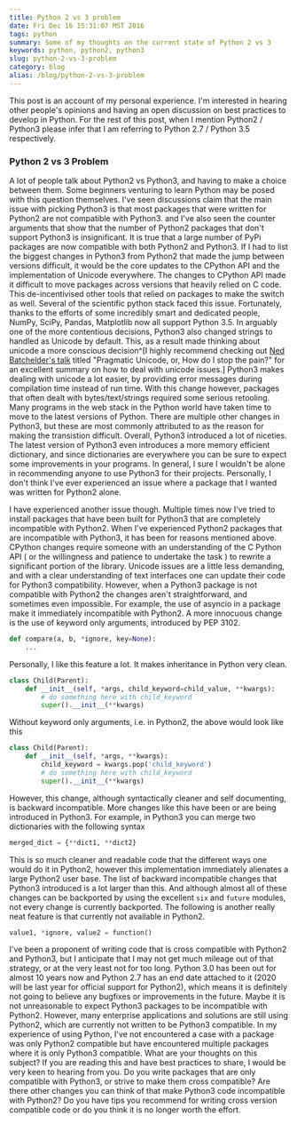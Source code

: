 ```yaml
---
title: Python 2 vs 3 problem
date: Fri Dec 16 15:31:07 MST 2016
tags: python
summary: Some of my thoughts on the current state of Python 2 vs 3
keywords: python, python2, python3
slug: python-2-vs-3-problem
category: blog
alias: /blog/python-2-vs-3-problem
---
```


This post is an account of my personal experience.
I'm interested in hearing other people's opinions and having an open discussion on best practices to develop in Python.
For the rest of this post, when I mention Python2 / Python3 please infer that I am referring to Python 2.7 / Python 3.5 respectively.

### Python 2 vs 3 Problem

A lot of people talk about Python2 vs Python3, and having to make a choice between them.
Some beginners venturing to learn Python may be posed with this question themselves.
I've seen discussions claim that the main issue with picking Python3 is that most packages that were written for Python2 are not compatible with Python3.
and I've also seen the counter arguments that show that the number of Python2 packages that don't support Python3 is insignificant.
It is true that a large number of PyPi packages are now compatible with both Python2 and Python3.
If I had to list the biggest changes in Python3 from Python2 that made the jump between versions difficult, it would be
the core updates to the CPython API and the implementation of Unicode everywhere.
The changes to CPython API made it difficult to move packages across versions that heavily relied on C code.
This de-incentivised other tools that relied on packages to make the switch as well.
Several of the scientific python stack faced this issue.
Fortunately, thanks to the efforts of some incredibly smart and dedicated people, NumPy, SciPy, Pandas, Matplotlib now all support Python 3.5.
In arguably one of the more contentious decisions, Python3 also changed strings to handled as Unicode by default.
This, as a result made thinking about unicode a more conscious decision^[I highly recommend checking out [Ned Batchelder's talk](https://www.youtube.com/watch?v=sgHbC6udIqc) titled "Pragmatic Unicode, or, How do I stop the pain?" for an excellent summary on how to deal with unicode issues.]
Python3 makes dealing with unicode a lot easier, by providing error messages during compilation time instead of run time.
With this change however, packages that often dealt with bytes/text/strings required some serious retooling.
Many programs in the web stack in the Python world have taken time to move to the latest versions of Python.
There are multiple other changes in Python3, but these are most commonly attributed to as the reason for making the transistion difficult.
Overall, Python3 introduced a lot of niceties.
The latest version of Python3 even introduces a more memory efficient dictionary, and since dictionaries are everywhere you can be sure to expect some improvements in your programs.
In general, I sure I wouldn't be alone in recommending anyone to use Python3 for their projects.
Personally, I don't think I've ever experienced an issue where a package that I wanted was written for Python2 alone.

I have experienced another issue though.
Multiple times now I've tried to install packages that have been built for Python3 that are completely incompatible with Python2.
When I've experienced Python2 packages that are incompatible with Python3, it has been for reasons mentioned above.
CPython changes require someone with an understanding of the C Python API ( or the willingness and patience to undertake the task ) to rewrite a significant portion of the library.
Unicode issues are a little less demanding, and with a clear understanding of text interfaces one can update their code for Python3 compatibility.
However, when a Python3 package is not compatible with Python2 the changes aren't straightforward, and sometimes even impossible.
For example, the use of asyncio in a package make it immediately incompatible with Python2.
A more innocuous change is the use of keyword only arguments, introduced by PEP 3102.


```python
def compare(a, b, *ignore, key=None):
    ...
```

Personally, I like this feature a lot.
It makes inheritance in Python very clean.

```python
class Child(Parent):
    def __init__(self, *args, child_keyword=child_value, **kwargs):
        # do something here with child_keyword
        super().__init__(**kwargs)
```

Without keyword only arguments, i.e. in Python2, the above would look like this

```python
class Child(Parent):
    def __init__(self, *args, **kwargs):
        child_keyword = kwargs.pop('child_keyword')
        # do something here with child_keyword
        super().__init__(**kwargs)
```

However, this change, although syntactically cleaner and self documenting, is backward incompatible.
More changes like this have been or are being introduced in Python3.
For example, in Python3 you can merge two dictionaries with the following syntax

```python
merged_dict = {**dict1, **dict2}
```

This is so much cleaner and readable code that the different ways one would do it in Python2, however this implementation immediately alienates a large Python2 user base.
The list of backward incompatible changes that Python3 introduced is a lot larger than this.
And although almost all of these changes can be backported by using the excellent `six` and `future` modules, not every change is currently backported.
The following is another really neat feature is that currently not available in Python2.

```python
value1, *ignore, value2 = function()
```

I've been a proponent of writing code that is cross compatible with Python2 and Python3, but I anticipate that I may not get much mileage out of that strategy, or at the very least not for too long.
Python 3.0 has been out for almost 10 years now and Python 2.7 has an end date attached to it (2020 will be last year for official support for Python2), which means it is definitely not going to believe any bugfixes or improvements in the future.
Maybe it is not unreasonable to expect Python3 packages to be incompatible with Python2.
However, many enterprise applications and solutions are still using Python2, which are currently not written to be Python3 compatible.
In my experience of using Python, I've not encountered a case with a package was only Python2 compatible but have encountered multiple packages where it is only Python3 compatible.
What are your thoughts on this subject?
If you are reading this and have best practices to share, I would be very keen to hearing from you.
Do you write packages that are only compatible with Python3, or strive to make them cross compatible?
Are there other changes you can think of that make Python3 code incompatible with Python2?
Do you have tips you recommend for writing cross version compatible code or do you think it is no longer worth the effort.
